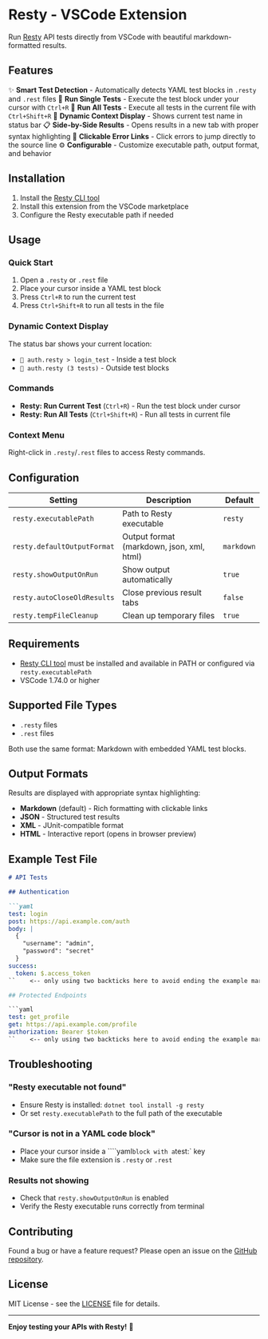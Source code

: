 # Resty - VSCode Extension

Run [Resty](https://github.com/kodybrown/resty) API tests directly from VSCode with beautiful markdown-formatted results.

## Features

✨ **Smart Test Detection** - Automatically detects YAML test blocks in `.resty` and `.rest` files
🚀 **Run Single Tests** - Execute the test block under your cursor with `Ctrl+R`
📁 **Run All Tests** - Execute all tests in the current file with `Ctrl+Shift+R`
🎯 **Dynamic Context Display** - Shows current test name in status bar
📋 **Side-by-Side Results** - Opens results in a new tab with proper syntax highlighting
🔗 **Clickable Error Links** - Click errors to jump directly to the source line
⚙️ **Configurable** - Customize executable path, output format, and behavior

## Installation

1. Install the [Resty CLI tool](https://github.com/kodybrown/resty)
2. Install this extension from the VSCode marketplace
3. Configure the Resty executable path if needed

## Usage

### Quick Start

1. Open a `.resty` or `.rest` file
2. Place your cursor inside a YAML test block
3. Press `Ctrl+R` to run the current test
4. Press `Ctrl+Shift+R` to run all tests in the file

### Dynamic Context Display

The status bar shows your current location:
- `🧪 auth.resty > login_test` - Inside a test block
- `🧪 auth.resty (3 tests)` - Outside test blocks

### Commands

- **Resty: Run Current Test** (`Ctrl+R`) - Run the test block under cursor
- **Resty: Run All Tests** (`Ctrl+Shift+R`) - Run all tests in current file

### Context Menu

Right-click in `.resty`/`.rest` files to access Resty commands.

## Configuration

| Setting                     | Description                               | Default    |
| --------------------------- | ----------------------------------------- | ---------- |
| `resty.executablePath`      | Path to Resty executable                  | `resty`    |
| `resty.defaultOutputFormat` | Output format (markdown, json, xml, html) | `markdown` |
| `resty.showOutputOnRun`     | Show output automatically                 | `true`     |
| `resty.autoCloseOldResults` | Close previous result tabs                | `false`    |
| `resty.tempFileCleanup`     | Clean up temporary files                  | `true`     |

## Requirements

- [Resty CLI tool](https://github.com/kodybrown/resty) must be installed and available in PATH or configured via `resty.executablePath`
- VSCode 1.74.0 or higher

## Supported File Types

- `.resty` files
- `.rest` files

Both use the same format: Markdown with embedded YAML test blocks.

## Output Formats

Results are displayed with appropriate syntax highlighting:

- **Markdown** (default) - Rich formatting with clickable links
- **JSON** - Structured test results
- **XML** - JUnit-compatible format
- **HTML** - Interactive report (opens in browser preview)

## Example Test File

```markdown
# API Tests

## Authentication

```yaml
test: login
post: https://api.example.com/auth
body: |
  {
    "username": "admin",
    "password": "secret"
  }
success:
  token: $.access_token
``    <-- only using two backticks here to avoid ending the example markdown block

## Protected Endpoints

```yaml
test: get_profile
get: https://api.example.com/profile
authorization: Bearer $token
``    <-- only using two backticks here to avoid ending the example markdown block
```

## Troubleshooting

### "Resty executable not found"

- Ensure Resty is installed: `dotnet tool install -g resty`
- Or set `resty.executablePath` to the full path of the executable

### "Cursor is not in a YAML code block"

- Place your cursor inside a ````yaml` block with a `test:` key
- Make sure the file extension is `.resty` or `.rest`

### Results not showing

- Check that `resty.showOutputOnRun` is enabled
- Verify the Resty executable runs correctly from terminal

## Contributing

Found a bug or have a feature request? Please open an issue on the [GitHub repository](https://github.com/kodybrown/resty).

## License

MIT License - see the [LICENSE](LICENSE) file for details.

---

**Enjoy testing your APIs with Resty!** 🚀
